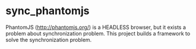 sync_phantomjs
==============

PhantomJS (http://phantomjs.org/) is a HEADLESS browser, but it exists a problem about synchronization problem. 
This project builds a framework to solve the synchronization problem.
